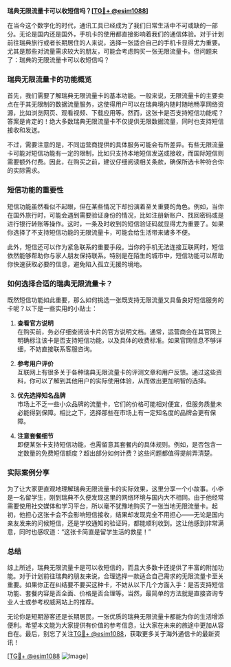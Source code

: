 **瑞典无限流量卡可以收短信吗？[[TG💪+ @esim1088](https://t.me/s/esim1088)]**

在当今这个数字化的时代，通讯工具已经成为了我们日常生活中不可或缺的一部分。无论是国内还是国外，手机卡的使用都直接影响着我们的通信体验。对于计划前往瑞典旅行或者长期居住的人来说，选择一张适合自己的手机卡显得尤为重要。尤其是那些对流量需求较大的朋友，可能会考虑购买一张无限流量卡。但问题来了：瑞典的无限流量卡可以收短信吗？

### 瑞典无限流量卡的功能概览

首先，我们需要了解瑞典无限流量卡的基本功能。一般来说，无限流量卡的主要卖点在于其无限制的数据流量服务，这使得用户可以在瑞典境内随时随地畅享网络资源，比如浏览网页、观看视频、下载应用等。然而，这张卡是否支持短信功能呢？答案是肯定的！绝大多数瑞典无限流量卡不仅提供无限数据流量，同时也支持短信接收和发送。

不过，需要注意的是，不同运营商提供的具体服务可能会有所差异。有些无限流量卡可能对短信功能有一定的限制，比如只支持本地短信发送或接收，而国际短信则需要额外付费。因此，在购买之前，建议仔细阅读相关条款，确保所选卡种符合你的实际需求。

### 短信功能的重要性

短信功能虽然看似不起眼，但在某些情况下却扮演着至关重要的角色。例如，当你在国外旅行时，可能会遇到需要验证身份的情况，比如注册新账户、找回密码或是进行银行转账等操作。这时，一条及时收到的短信验证码就显得尤为重要了。如果你选择了不支持短信功能的无限流量卡，可能会给生活带来诸多不便。

此外，短信还可以作为紧急联系的重要手段。当你的手机无法连接互联网时，短信依然能够帮助你与家人朋友保持联系。特别是在陌生的城市中，短信功能可以帮助你快速获取必要的信息，避免陷入孤立无援的境地。

### 如何选择合适的瑞典无限流量卡？

既然短信功能如此重要，那么如何挑选一张既支持无限流量又具备良好短信服务的卡呢？以下是一些实用的小贴士：

1. **查看官方说明**  
   在购买前，务必仔细查阅该卡片的官方说明文档。通常，运营商会在其官网上明确标注该卡是否支持短信功能，以及具体的收费标准。如果官网信息不够详细，不妨直接联系客服咨询。

2. **参考用户评价**  
   互联网上有很多关于各种瑞典无限流量卡的评测文章和用户反馈。通过这些资料，你可以了解到其他用户的实际使用体验，从而做出更加明智的选择。

3. **优先选择知名品牌**  
   市场上不乏一些小众品牌的流量卡，它们的价格可能相对便宜，但服务质量未必能得到保障。相比之下，选择那些在市场上有一定知名度的品牌会更有保障。

4. **注意套餐细节**  
   即便某张卡支持短信功能，也需留意其套餐内的具体规则。例如，是否包含一定数量的免费短信额度？超出部分如何计费？这些问题都值得提前弄清楚。

### 实际案例分享

为了让大家更直观地理解瑞典无限流量卡的实际效果，这里分享一个小故事。小李是一名留学生，刚到瑞典不久便发现这里的网络环境与国内大不相同。由于他经常需要使用社交媒体和学习平台，所以毫不犹豫地购买了一张当地无限流量卡。起初，他担心这张卡会不会影响短信接收，结果却发现完全不用担心——无论是国内亲友发来的问候短信，还是学校通知的验证码，都能顺利收到。这让他感到非常满意，同时也感叹道：“这张卡简直是留学生活的救星！”

### 总结

综上所述，瑞典无限流量卡是可以收短信的，而且大多数卡还提供了丰富的附加功能。对于计划前往瑞典的朋友来说，合理选择一款适合自己需求的无限流量卡至关重要。如果你正在纠结要不要买这种卡，不妨从以下几个方面入手：是否支持短信功能、套餐内容是否全面、价格是否合理等。当然，最简单的方法就是直接咨询专业人士或参考权威网站上的推荐。

无论你是短期游客还是长期居民，一张优质的瑞典无限流量卡都能为你的生活增添便利。希望本文能为大家提供有价值的参考信息，让大家在未来的旅途中更加从容自在。最后，别忘了关注[TG💪+ @esim1088](https://t.me/s/esim1088)，获取更多关于海外通信卡的最新资讯！

[[TG💪+ @esim1088](https://t.me/s/esim1088) ![Image](https://i.postimg.cc/4NQfJmqS/Snipaste-2025-05-13-00-14-12.png)]